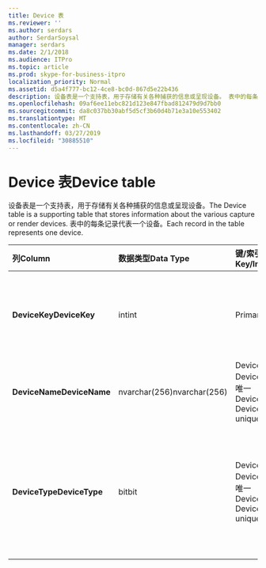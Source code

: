 ```yaml
---
title: Device 表
ms.reviewer: ''
ms.author: serdars
author: SerdarSoysal
manager: serdars
ms.date: 2/1/2018
ms.audience: ITPro
ms.topic: article
ms.prod: skype-for-business-itpro
localization_priority: Normal
ms.assetid: d5a4f777-bc12-4ce8-bc0d-867d5e22b436
description: 设备表是一个支持表，用于存储有关各种捕获的信息或呈现设备。 表中的每条记录代表一个设备。
ms.openlocfilehash: 09af6ee11ebc821d123e847fbad812479d9d7bb0
ms.sourcegitcommit: da8c037bb30abf5d5cf3b60d4b71e3a10e553402
ms.translationtype: MT
ms.contentlocale: zh-CN
ms.lasthandoff: 03/27/2019
ms.locfileid: "30885510"
---
```

# <a name="device-table"></a><span data-ttu-id="d064f-104">Device 表</span><span class="sxs-lookup"><span data-stu-id="d064f-104">Device table</span></span>
 
<span data-ttu-id="d064f-105">设备表是一个支持表，用于存储有关各种捕获的信息或呈现设备。</span><span class="sxs-lookup"><span data-stu-id="d064f-105">The Device table is a supporting table that stores information about the various capture or render devices.</span></span> <span data-ttu-id="d064f-106">表中的每条记录代表一个设备。</span><span class="sxs-lookup"><span data-stu-id="d064f-106">Each record in the table represents one device.</span></span>
  
|<span data-ttu-id="d064f-107">**列**</span><span class="sxs-lookup"><span data-stu-id="d064f-107">**Column**</span></span>|<span data-ttu-id="d064f-108">**数据类型**</span><span class="sxs-lookup"><span data-stu-id="d064f-108">**Data Type**</span></span>|<span data-ttu-id="d064f-109">**键/索引**</span><span class="sxs-lookup"><span data-stu-id="d064f-109">**Key/Index**</span></span>|<span data-ttu-id="d064f-110">**详细信息**</span><span class="sxs-lookup"><span data-stu-id="d064f-110">**Details**</span></span>|
|:-----|:-----|:-----|:-----|
|<span data-ttu-id="d064f-111">**DeviceKey**</span><span class="sxs-lookup"><span data-stu-id="d064f-111">**DeviceKey**</span></span> <br/> |<span data-ttu-id="d064f-112">int</span><span class="sxs-lookup"><span data-stu-id="d064f-112">int</span></span>  <br/> |<span data-ttu-id="d064f-113">Primary</span><span class="sxs-lookup"><span data-stu-id="d064f-113">Primary</span></span>  <br/> |<span data-ttu-id="d064f-114">标识此设备的唯一编号。</span><span class="sxs-lookup"><span data-stu-id="d064f-114">Unique number identifying this device.</span></span>  <br/> |
|<span data-ttu-id="d064f-115">**DeviceName**</span><span class="sxs-lookup"><span data-stu-id="d064f-115">**DeviceName**</span></span> <br/> |<span data-ttu-id="d064f-116">nvarchar(256)</span><span class="sxs-lookup"><span data-stu-id="d064f-116">nvarchar(256)</span></span>  <br/> |<span data-ttu-id="d064f-117">DeviceName + DeviceType 是唯一</span><span class="sxs-lookup"><span data-stu-id="d064f-117">DeviceName + DeviceType is unique</span></span>  <br/> |<span data-ttu-id="d064f-118">设备名称。</span><span class="sxs-lookup"><span data-stu-id="d064f-118">Device name.</span></span>  <br/> |
|<span data-ttu-id="d064f-119">**DeviceType**</span><span class="sxs-lookup"><span data-stu-id="d064f-119">**DeviceType**</span></span> <br/> |<span data-ttu-id="d064f-120">bit</span><span class="sxs-lookup"><span data-stu-id="d064f-120">bit</span></span>  <br/> |<span data-ttu-id="d064f-121">DeviceName + DeviceType 是唯一</span><span class="sxs-lookup"><span data-stu-id="d064f-121">DeviceName + DeviceType is unique</span></span>  <br/> |<span data-ttu-id="d064f-122">设备类型。</span><span class="sxs-lookup"><span data-stu-id="d064f-122">Device type.</span></span> <span data-ttu-id="d064f-123">1 是捕获设备，0 为呈现设备。</span><span class="sxs-lookup"><span data-stu-id="d064f-123">1 is a capture device, 0 is a render device.</span></span>  <br/> |
   

